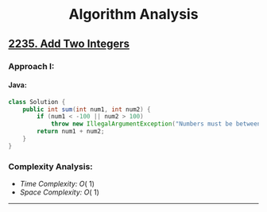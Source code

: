 <br>
<h1 align="center">Algorithm Analysis</h1>

## [2235. Add Two Integers](https://leetcode.com/problems/add-two-integers/)

### Approach I: 

#### Java:
```java
class Solution {
    public int sum(int num1, int num2) {
        if (num1 < -100 || num2 > 100)
            throw new IllegalArgumentException("Numbers must be between -100 and 100");
        return num1 + num2;
    }
}
```

[//]: # (#### Go:)

[//]: # (```go)

[//]: # (func solution&#40;&#41; {)

[//]: # ()
[//]: # (})

[//]: # (```)

### Complexity Analysis:

- *Time Complexity:* $O(\ 1)$
- *Space Complexity:* $O(\ 1)$


---



